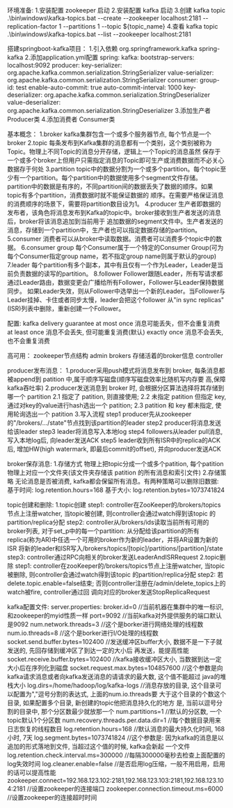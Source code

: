 环境准备:
    1.安装配置 zookeeper
        启动
    2.安装配置 kafka
        启动 
    3.创建 kafka topic
         .\bin\windows\kafka-topics.bat --create --zookeeper localhost:2181 
         --replication-factor 1 --partitions 1 --topic ${topic_name}
    4.查看 kafka topic
        .\bin\windows\kafka-topics.bat --list --zookeeper localhost:2181
        
搭建springboot-kafka项目：
    1.引入依赖
        <!-- springboot集成kafka -->
        <dependency>
            <groupId>org.springframework.kafka</groupId>
            <artifactId>spring-kafka</artifactId>
        </dependency>
    2.添加application.yml配置
        spring:
          kafka:
            bootstrap-servers: localhost:9092
            producer:
              key-serializer: org.apache.kafka.common.serialization.StringSerializer
              value-serializer: org.apache.kafka.common.serialization.StringSerializer
            consumer:
              group-id: test
              enable-auto-commit: true
              auto-commit-interval: 1000
              key-deserializer: org.apache.kafka.common.serialization.StringDeserializer
              value-deserializer: org.apache.kafka.common.serialization.StringDeserializer
    3.添加生产者
        Producer类
    4.添加消费者
        Consumer类
        
基本概念：
    1.broker
        kafka集群包含一个或多个服务器节点, 每个节点是一个broker
    2.topic
        每条发布到Kafka集群的消息都有一个类别，这个类别被称为Topic。物理上不同Topic的消息分开存储，逻辑上一个Topic的消息虽然
        保存于一个或多个broker上但用户只需指定消息的Topic即可生产或消费数据而不必关心数据存于何处
    3.partition
        topic中的数据分割为一个或多个partition。每个topic至少有一个partition。每个partition中的数据使用多个segment文件存储。
        partition中的数据是有序的，不同partition间的数据丢失了数据的顺序。如果topic有多个partition，消费数据时就不能保证数据的
        顺序。在需要严格保证消息的消费顺序的场景下，需要将partition数目设为1。
    4.producer
        生产者即数据的发布者，该角色将消息发布到Kafka的topic中。broker接收到生产者发送的消息后，broker将该消息追加到当前用于
        追加数据的segment文件中。生产者发送的消息，存储到一个partition中，生产者也可以指定数据存储的partition。
    5.consumer
        消费者可以从broker中读取数据。消费者可以消费多个topic中的数据。
    6.consumer group
        每个Consumer属于一个特定的Consumer Group(可为每个Consumer指定group name，若不指定group name则属于默认的group)
    7.leader
        每个partition有多个副本，其中有且仅有一个作为Leader，Leader是当前负责数据的读写的partition。
    8.follower
        Follower跟随Leader，所有写请求都通过Leader路由，数据变更会广播给所有Follower，Follower与Leader保持数据同步。
        如果Leader失效，则从Follower中选举出一个新的Leader。当Follower与Leader挂掉、卡住或者同步太慢，leader会把这个follower
        从"in sync replicas"(ISR)列表中删除，重新创建一个Follower。

配置:
    kafka delivery guarantee
        at most once 消息可能丢失，但不会重复消费
        at least once 消息不会丢失, 但可能重复消费(默认)
        exactly once 消息不会丢失, 也不会重复消费
        
高可用：
    zookeeper节点结构
        admin
        brokers 存储活着的broker信息
        controller 

producer发布消息：
    1.producer采用push模式将消息发布到 broker, 每条消息都被append到 patition 中,属于顺序写磁盘(顺序写磁盘效率比随机写内存要
        高,保障kafka吞吐率)
    2.producer发送消息到 broker 时, 会根据分区算法选择将其存储到哪一个 partition
        2.1 指定了 patition, 则直接使用;
        2.2 未指定 patition 但指定 key, 通过对key的value进行hash选出一个 patition;
        2.3 patition 和 key 都未指定, 使用轮询选出一个 patition
    3.写入流程
        step1 producer先从zookeeper的"/brokers/.../state"节点找到该partition的leader
        step2 producer将消息发送给该leader
        step3 leader将消息写入本地log
        step4 followers从leader pull消息, 写入本地log后, 向leader发送ACK 
        step5 leader收到所有ISR中的replica的ACK后, 增加HW(high watermark, 即最后commit的offset), 并向producer发送ACK    
        
broker保存消息:
    1.存储方式
        物理上把topic分成一个或多个patition, 每个patition物理上对应一个文件夹(该文件夹存储该 patition 的所有消息和索引文件)
    2.存储策略
        无论消息是否被消费, kafka都会保留所有消息。有两种策略可以删除旧数据:
            基于时间: log.retention.hours=168
            基于大小: log.retention.bytes=1073741824
            
topic创建和删除:
    1.topic创建
        step1: controller在ZooKeeper的/brokers/topics节点上注册watcher, 当topic被创建, 则controller会通过watch得到该topic
            的partition/replica分配
        step2: controller从/brokers/ids读取当前所有可用的broker列表, 对于set_p中的每一个partition:
            从分配给该partition的所有replica(称为AR)中任选一个可用的broker作为新的leader，并将AR设置为新的 ISR 
            将新的leader和ISR写入/brokers/topics/[topic]/partitions/[partition]/state
        step3: controller通过RPC向相关的broker发送LeaderAndISRRequest
    2.topic删除
        step1: controller在zooKeeper的/brokers/topics节点上注册watcher, 当topic被删除, 则controller会通过watch得到该topic
            的partition/replica分配
        step2: 若delete.topic.enable=false结束; 否则controller注册在/admin/delete_topics上的watch被fire, controller通过回
            调向对应的broker发送StopReplicaRequest
            
kafka配置文件:
    server.properties:
        broker.id=0    //当前机器在集群中的唯一标识, 和zookeeper的myid性质一样
        port=9092   //当前kafka对外提供服务的端口默认是9092
        num.network.threads=3   //这个是borker进行网络处理的线程数
        num.io.threads=8    //这个是borker进行I/O处理的线程数
        socket.send.buffer.bytes=102400    //发送缓冲区buffer大小, 数据不是一下子就发送的, 先回存储到缓冲区了到达一定的大小后
                                             再发送，能提高性能
        socket.receive.buffer.bytes=102400    //kafka接收缓冲区大小, 当数据到达一定大小后在序列化到磁盘
        socket.request.max.bytes=104857600    //这个参数是向kafka请求消息或者向kafka发送消息的请请求的最大数, 这个值不能超过
                                                java的堆栈大小
        log.dirs=/home/hadoop/log/kafka-logs    //消息存放的目录, 这个目录可以配置为","逗号分割的表达式, 上面的num.io.threads要
                                                  大于这个目录的个数这个目录, 如果配置多个目录, 新创建的topic他把消息持久化的地方
                                                  是, 当前以逗号分割的目录中, 那个分区数最少就放那一个
        num.partitions=1     //默认的分区数, 一个topic默认1个分区数
        num.recovery.threads.per.data.dir=1    //每个数据目录用来日志恢复的线程数目
        log.retention.hours=168    //默认消息的最大持久化时间, 168小时, 7天
        log.segment.bytes=1073741824    //这个参数是: 因为kafka的消息是以追加的形式落地到文件, 当超过这个值的时候, kafka会新起
                                          一个文件
        log.retention.check.interval.ms=300000    //每隔300000毫秒去检查上面配置的log失效时间
        log.cleaner.enable=false    //是否启用log压缩，一般不用启用，启用的话可以提高性能
        zookeeper.connect=192.168.123.102:2181,192.168.123.103:2181,192.168.123.104:2181    //设置zookeeper的连接端口
        zookeeper.connection.timeout.ms=6000    //设置zookeeper的连接超时时间
    
        